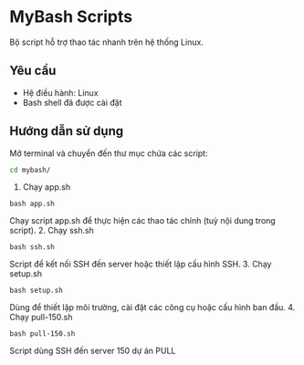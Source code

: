 # MyBash Scripts

Bộ script hỗ trợ thao tác nhanh trên hệ thống Linux.

## Yêu cầu

- Hệ điều hành: Linux
- Bash shell đã được cài đặt

## Hướng dẫn sử dụng

Mở terminal và chuyển đến thư mục chứa các script:

```bash
cd mybash/
```
1. Chạy app.sh
```
bash app.sh
```
Chạy script app.sh để thực hiện các thao tác chính (tuỳ nội dung trong script).
2. Chạy ssh.sh
```
bash ssh.sh
```
Script để kết nối SSH đến server hoặc thiết lập cấu hình SSH.
3. Chạy setup.sh
```
bash setup.sh
```
Dùng để thiết lập môi trường, cài đặt các công cụ hoặc cấu hình ban đầu.
4. Chạy pull-150.sh
```
bash pull-150.sh
```
Script dùng SSH đến server 150 dự án PULL
